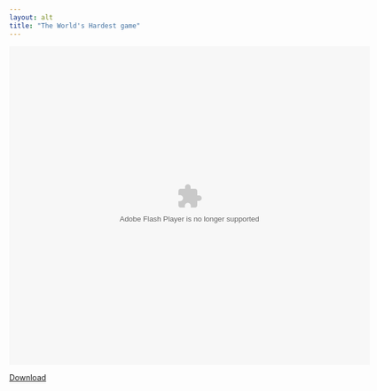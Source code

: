 ```yaml
---
layout: alt
title: "The World's Hardest game"
---
```


<object width="100" height="100">
    <embed src="theworldshardestgame.swf" flashvars="" base="" quality="high" allowscriptaccess="always" allowfullscreen="true" bgcolor="" wmode="window" width="650" height="575" type="application/x-shockwave-flash" pluginspage="http://www.macromedia.com/go/getflashplayer">
</object>

<br>

<a href="theworldshardestgame.swf" download class="btn btn-secondary">Download</a>
